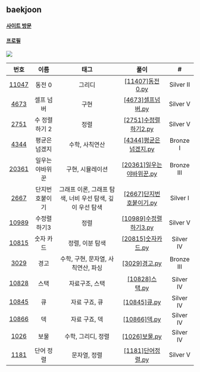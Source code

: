 ## baekjoon

#### [사이트 방문](https://www.acmicpc.net/)

#### [프로필](https://www.acmicpc.net/user/otwooo)

  <img src="http://mazassumnida.wtf/api/v2/generate_badge?boj=Otwooo">


<br>

|                       번호                     | 이름   | 태그 |       풀이         | #      |
|:----------------------------------------------:|:------:|:----:|:------------------:|:-------:|
|[11047](https://www.acmicpc.net/problem/11047) |동전 0   |그리디|[[11407]동전0.py](./%EA%B7%B8%EB%A6%AC%EB%94%94/%5B11047%5D%EB%8F%99%EC%A0%840.py) |Silver II|
|[4673](https://www.acmicpc.net/problem/4673)   |셀프 넘버|구현  |[[4673]셀프넘버.py](./%EA%B5%AC%ED%98%84/%5B4673%5D%EC%85%80%ED%94%84%EB%84%98%EB%B2%84.py) |Silver V|
|[2751](https://www.acmicpc.net/problem/2751) | 수 정렬하기 2 | 정렬 | [[2751]수정렬하기2.py](./%EC%A0%95%EB%A0%AC/%5B2751%5D%EC%88%98%EC%A0%95%EB%A0%AC%ED%95%98%EA%B8%B01.py) | Silver V |
|[4344](https://www.acmicpc.net/problem/4344) | 평균은 넘겠지 | 수학, 사칙연산 | [[4344]평균은넘겠지.py](./%EC%88%98%ED%95%99/%5B4344%5D%ED%8F%89%EA%B7%A0%EC%9D%80%EB%84%98%EA%B2%A0%EC%A7%80.py)| Bronze I|
|[20361](https://www.acmicpc.net/problem/20361) | 일우는 야바위꾼 | 구현, 시뮬레이션 | [[20361]일우는야바위꾼.py](./%EA%B5%AC%ED%98%84/%5B20361%5D%EC%9D%BC%EC%9A%B0%EB%8A%94%EC%95%BC%EB%B0%94%EC%9C%84%EA%BE%BC.py) | Bronze III |
|[2667](https://www.acmicpc.net/problem/2667) | 단지번호붙이기 | 그래프 이론, 그래프 탐색, 너비 우선 탐색, 깊이 우선 탐색 | [[2667]단지번호붙이기.py](./%EA%B7%B8%EB%9E%98%ED%94%84/%5B2667%5D%EB%8B%A8%EC%A7%80%EB%B2%88%ED%98%B8%EB%B6%99%EC%9D%B4%EA%B8%B0.py) | Silver I |
| [10989](https://www.acmicpc.net/problem/10989) | 수정렬하기3 | 정렬 | [[10989]수정렬하기3.py](./%EC%A0%95%EB%A0%AC/%5B10989%5D%EC%88%98%EC%A0%95%EB%A0%AC%ED%95%98%EA%B8%B03.py) |  Silver V |
| [10815](https://www.acmicpc.net/problem/10815) | 숫자 카드 | 정렬, 이분 탐색 | [[20815]숫자카드.py](./%EC%A0%95%EB%A0%AC/%5B10815%5D%EC%88%AB%EC%9E%90%EC%B9%B4%EB%93%9C.py) | Silver IV |
| [3029](https://www.acmicpc.net/problem/3029) | 경고 | 수학, 구현, 문자열, 사칙연산, 파싱 | [[3029]경고.py](./%EC%88%98%ED%95%99/%5B3029%5D%EA%B2%BD%EA%B3%A0.py) | Bronze III |
| [10828](https://www.acmicpc.net/problem/10828) | 스택 | 자료구조, 스택 | [[10828]스택.py](./%EC%9E%90%EB%A3%8C%20%EA%B5%AC%EC%A1%B0/%5B10828%5D%EC%8A%A4%ED%83%9D.py) | Silver IV |
| [10845](https://www.acmicpc.net/problem/10845) | 큐 | 자료 구죠, 큐 | [[10845]큐.py](./%EC%9E%90%EB%A3%8C%20%EA%B5%AC%EC%A1%B0/%5B10845%5D%ED%81%90.py) | Silver IV |
| [10866](https://www.acmicpc.net/problem/10866) | 덱 | 자료 구죠, 덱 | [[10866]덱.py](./%EC%9E%90%EB%A3%8C%20%EA%B5%AC%EC%A1%B0/%5B10866%5D%EB%8D%B1.py) | Silver IV |
| [1026](https://www.acmicpc.net/problem/1026) | 보물 | 수학, 그리디, 정렬 | [[1026]보물.py](./%EC%88%98%ED%95%99/%5B1026%5D%EB%B3%B4%EB%AC%BC) | Silver IV |
| [1181](https://www.acmicpc.net/problem/1181) | 단어 정렬 | 문자열, 정렬 | [[1181]단어정렬.py]() | Silver V |